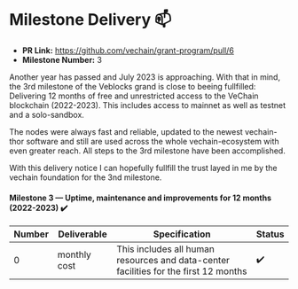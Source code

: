 # Milestone Delivery :mailbox:

* **PR Link:** https://github.com/vechain/grant-program/pull/6
* **Milestone Number:** 3

Another year has passed and July 2023 is approaching. With that in mind, the 3rd milestone of the Veblocks grand is close to beeing fullfilled: 
Delivering 12 months of free and unrestricted access to the VeChain blockchain (2022-2023).
This includes access to mainnet as well as testnet and a solo-sandbox. 

The nodes were always fast and reliable, updated to the newest vechain-thor software and still are used across the whole vechain-ecosystem with even greater reach.
All steps to the 3rd milestone have been accomplished.

With this delivery notice I can hopefully fullfill the trust layed in me by the vechain foundation for the 3nd milestone.

#### Milestone 3 — Uptime, maintenance and improvements for 12 months (2022-2023) ✔️

| Number | Deliverable | Specification | Status |
|-|-|-|-|
| 0| monthly cost | This includes all human resources and data-center facilities for the first 12 months |✔️

